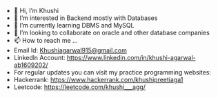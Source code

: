 - 👋 Hi, I’m Khushi
- 👀 I’m interested in Backend mostly with Databases
- 🌱 I’m currently learning DBMS and MySQL
- 💞️ I’m looking to collaborate on oracle and other database companies
- 📫 How to reach me ...
- Email Id: Khushiagarwal915@gmail.com
- Linkedln Account: https://www.linkedin.com/in/khushi-agarwal-ab1609202/
- For regular updates you can visit my practice programming websites:
- Hackerrank: https://www.hackerrank.com/khushipreetiaga1
- Leetcode: https://leetcode.com/khushi___agg/
<!---
khushi-2002/khushi-2002 is a ✨ special ✨ repository because its `README.md` (this file) appears on your GitHub profile.
You can click the Preview link to take a look at your changes.
--->
